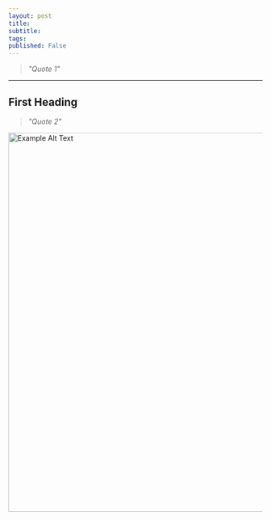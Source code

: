 ```yaml
---
layout: post
title:  
subtitle: 
tags: 
published: False
---
```


> *"Quote 1"*

---
## First Heading

> *"Quote 2"*

<img src="https://oliverb21.github.io/blog/img/posts/XX_example.jpg" alt="Example Alt Text" text-align="centre" width="750"/>